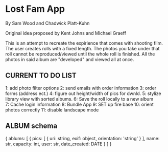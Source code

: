 # Lost Fam App
By Sam Wood and Chadwick Platt-Kuhn


Original idea proposed by Kent Johns and Michael Graeff

This is an attempt to recreate the expirience that comes with shooting film. The user creates rolls with a fixed length. The photos you take under that roll cannot be reproduced/viewed until the whole roll is finished. All the photos in said album are "developed" and viewed all at once.

## CURRENT TO DO LIST

1: add photo filter options
2: send emails with order information
3: order forms (address ect.)
4: figure out height/width of pics for dwnld.
5: stylize library view with sorted albums.
6: Save the roll locally to a new album  
7: Cache login information
8: Bundle App
9: SET up fire base
10: orient photos correctly
11: disable landscape mode


## ALBUM schema
  {
    ablums: [
      {
        pics: [
          {
            uri: string,
            exif: object,
            orientation: 'string'
          }
        ],
        name: str,
        capacity: int,
        user: str,
        date_created: DATE
      }
    ]
  }
